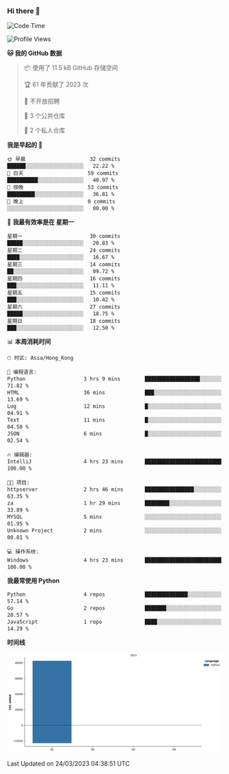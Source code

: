 ### Hi there 👋

<!--
**Mrzqd/Mrzqd** is a ✨ _special_ ✨ repository because its `README.md` (this file) appears on your GitHub profile.

Here are some ideas to get you started:

- 🔭 I’m currently working on ...
- 🌱 I’m currently learning ...
- 👯 I’m looking to collaborate on ...
- 🤔 I’m looking for help with ...
- 💬 Ask me about ...
- 📫 How to reach me: ...
- 😄 Pronouns: ...
- ⚡ Fun fact: ...
-->
<!--START_SECTION:waka-->
![Code Time](http://img.shields.io/badge/Code%20Time-70%20hrs%2048%20mins-blue)

![Profile Views](http://img.shields.io/badge/%E4%B8%AA%E4%BA%BA%E8%B5%84%E6%96%99%E8%A7%82%E7%9C%8B%E6%AC%A1%E6%95%B0-9-blue)

**🐱 我的 GitHub 数据** 

> 📦  使用了 11.5 kB GitHub 存储空间 
 > 
> 🏆 61 年贡献了 2023 次
 > 
> 🚫 不开放招聘
 > 
> 📜 3 个公共仓库 
 > 
> 🔑 2 个私人仓库 
 > 
**我是早起的 🐤** 

```text
🌞 早晨                     32 commits          ██████░░░░░░░░░░░░░░░░░░░   22.22 % 
🌆 白天                     59 commits          ██████████░░░░░░░░░░░░░░░   40.97 % 
🌃 傍晚                     53 commits          █████████░░░░░░░░░░░░░░░░   36.81 % 
🌙 晚上                     0 commits           ░░░░░░░░░░░░░░░░░░░░░░░░░   00.00 % 
```
📅 **我最有效率是在 星期一** 

```text
星期一                      30 commits          █████░░░░░░░░░░░░░░░░░░░░   20.83 % 
星期二                      24 commits          ████░░░░░░░░░░░░░░░░░░░░░   16.67 % 
星期三                      14 commits          ██░░░░░░░░░░░░░░░░░░░░░░░   09.72 % 
星期四                      16 commits          ███░░░░░░░░░░░░░░░░░░░░░░   11.11 % 
星期五                      15 commits          ███░░░░░░░░░░░░░░░░░░░░░░   10.42 % 
星期六                      27 commits          █████░░░░░░░░░░░░░░░░░░░░   18.75 % 
星期日                      18 commits          ███░░░░░░░░░░░░░░░░░░░░░░   12.50 % 
```


📊 **本周消耗时间** 

```text
🕑︎ 时区: Asia/Hong_Kong

💬 编程语言: 
Python                   3 hrs 9 mins        ██████████████████░░░░░░░   71.82 % 
HTML                     36 mins             ███░░░░░░░░░░░░░░░░░░░░░░   13.69 % 
Log                      12 mins             █░░░░░░░░░░░░░░░░░░░░░░░░   04.91 % 
Text                     11 mins             █░░░░░░░░░░░░░░░░░░░░░░░░   04.50 % 
JSON                     6 mins              █░░░░░░░░░░░░░░░░░░░░░░░░   02.54 % 

🔥 编辑器: 
IntelliJ                 4 hrs 23 mins       █████████████████████████   100.00 % 

🐱‍💻 项目: 
httpserver               2 hrs 46 mins       ████████████████░░░░░░░░░   63.35 % 
za                       1 hr 29 mins        ████████░░░░░░░░░░░░░░░░░   33.89 % 
MYSQL                    5 mins              ░░░░░░░░░░░░░░░░░░░░░░░░░   01.95 % 
Unknown Project          2 mins              ░░░░░░░░░░░░░░░░░░░░░░░░░   00.81 % 

💻 操作系统: 
Windows                  4 hrs 23 mins       █████████████████████████   100.00 % 
```

**我最常使用 Python** 

```text
Python                   4 repos             ██████████████░░░░░░░░░░░   57.14 % 
Go                       2 repos             ███████░░░░░░░░░░░░░░░░░░   28.57 % 
JavaScript               1 repo              ████░░░░░░░░░░░░░░░░░░░░░   14.29 % 
```



**时间线**

![Lines of Code chart](https://raw.githubusercontent.com/Mrzqd/Mrzqd/main/assets/bar_graph.png)


 Last Updated on 24/03/2023 04:38:51 UTC
<!--END_SECTION:waka-->
